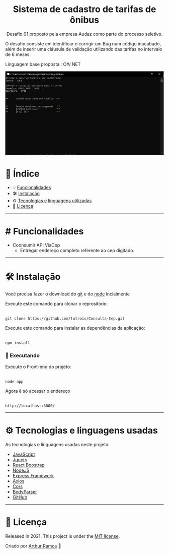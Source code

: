 <h1 align="center">
 Sistema de cadastro de tarifas de ônibus 
</h1>

<p align="center">
Desafio 01 proposto pela empresa Audaz como parte do processo seletivo. 

O desafio consiste em identificar e corrigir um Bug num código inacabado, além de inserir uma cláusula de validação utilizando das tarifas no intervalo de 6 meses. 
 
Linguagem base proposta : C#/.NET
</p>

![image](https://github.com/tutrois/Desafio01Audaz/blob/master/img01.png?raw=true)

# 📌 Índice
* 💡 [Funcionalidades](#features)
* 🛠 [Instalação](#Installation)
* ⚙ [Tecnologias e linguagens utilizadas](#TechnologiesUsed)
* 🧾 [Licença](#License)
***

# <a name="features"></a> # Funcionalidades

* Coonsumir API ViaCep
  * Entregar endereço completo referente ao cep digitado.
 
***

# <a name="Installation"></a>🛠 Instalação

Você precisa fazer o download do [git](https://git-scm.com) e do [node](https://nodejs.org/en/download/) incialmente

Execute este comando para clonar o reprositório:

```git

git clone https://github.com/tutrois/Consulta-Cep.git

```

Execute este comando para instalar as dependências da aplicação:

```

npm install

```

### 🎲 Executando

Execute o Front-end do projeto:
```

node app

```
Agora é só acessar o endereço 
```

http://localhost:3000/

```

***
# <a name="TechnologiesUsed"></a> ⚙ Tecnologias e linguagens usadas
As tecnologias e linguagens usadas neste projeto:

- [JavaScript](https://developer.mozilla.org/en-US/docs/Web/JavaScript)
- [Jquery](https://jquery.com/)
- [React Boostrap](https://react-bootstrap.github.io)
- [NodeJS](https://nodejs.org/en/)
- [Express Framework](https://expressjs.com/pt-br/)
- [Axios](https://github.com/axios/axios)
- [Cors](https://www.npmjs.com/package/cors)
- [BodyParser](https://www.npmjs.com/package/body-parser)
- [GitHub](https://github.com/)


***

# <a name="License"></a>🧾 Licença 

Released in 2021. This project is under the [MIT license](https://github.com/AleNoia/client-manager/blob/main/LICENSE).

Criado por [Arthur Ramos](https://github.com/tutrois) 👋

